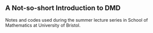 ## A Not-so-short Introduction to DMD

Notes and codes used during the summer lecture series in School of Mathematics at University of Bristol.


